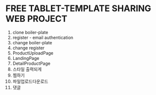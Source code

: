 # FREE TABLET-TEMPLATE SHARING WEB PROJECT

1. clone boiler-plate
2. register - email authentication
3. change boiler-plate
4. change register
5. ProductUploadPage
6. LandingPage
7. DetailProductPage
8. 스타일 출력되게
9. 찜하기
10. 파일업로드다운로드
11. 댓글
